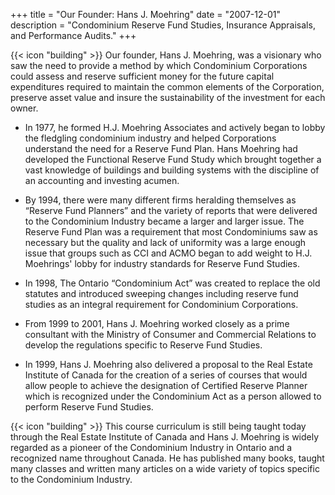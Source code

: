 +++
title = "Our Founder: Hans J. Moehring"
date = "2007-12-01"
description = "Condominium Reserve Fund Studies, Insurance Appraisals, and Performance Audits."
+++

{{< icon "building" >}}
Our founder, Hans J. Moehring, was a visionary who saw the need to
provide a method by which Condominium Corporations could assess and
reserve sufficient money for the future capital expenditures required
to maintain the common elements of the Corporation, preserve asset value
and insure the sustainability of the investment for each owner.

* In 1977, he formed H.J. Moehring Associates and actively began to lobby
  the fledgling condominium industry and helped Corporations understand
  the need for a Reserve Fund Plan. Hans Moehring had developed the
  Functional Reserve Fund Study which brought together a vast knowledge
  of buildings and building systems with the discipline of an accounting
  and investing acumen.

* By 1994, there were many different firms heralding themselves as
  &#8220;Reserve Fund Planners&#8221; and the variety of reports that were
  delivered to the Condominium Industry became a larger and larger issue.
  The Reserve Fund Plan was a requirement that most Condominiums saw as
  necessary but the quality and lack of uniformity was a large enough issue
  that groups such as CCI and ACMO began to add weight to H.J. Moehrings'
  lobby for industry standards for Reserve Fund Studies.

* In 1998, The Ontario &#8220;Condominium Act&#8221; was created to replace
  the old statutes and introduced sweeping changes including reserve fund
  studies as an integral requirement for Condominium Corporations.

* From 1999 to 2001, Hans J. Moehring worked closely as a prime consultant
  with the Ministry of Consumer and Commercial Relations to develop the
  regulations specific to Reserve Fund Studies.

* In 1999, Hans J. Moehring also delivered a proposal to the Real Estate
  Institute of Canada for the creation of a series of courses that would
  allow people to achieve the designation of Certified Reserve Planner
  which is recognized under the Condominium Act as a person allowed to
  perform Reserve Fund Studies.

{{< icon "building" >}}
This course curriculum is still being taught today through the Real
Estate Institute of Canada and Hans J. Moehring is widely regarded as a
pioneer of the Condominium Industry in Ontario and a recognized name
throughout Canada. He has published many books, taught many classes and
written many articles on a wide variety of topics specific to the
Condominium Industry.
